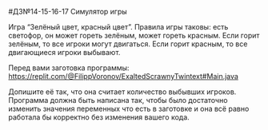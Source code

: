 #ДЗ№14-15-16-17 Симулятор игры

Игра “Зелёный цвет, красный цвет”. 
Правила игры таковы: есть светофор, он может гореть зелёным, может гореть красным. Если горит зелёным, то все игроки могут двигаться. 
Если горит красным, то все двигающиеся игроки выбывают.

Перед вами заготовка программы:
https://replit.com/@FilippVoronov/ExaltedScrawnyTwintext#Main.java

Допишите её так, что она считает количество выбывших игроков. 
Программа должна быть написана так, чтобы было достаточно изменить значения переменных что есть в заготовке и она всё равно работала бы корректно без изменения вашего кода.